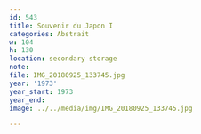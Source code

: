 ```yaml
---
id: 543
title: Souvenir du Japon I
categories: Abstrait
w: 104
h: 130
location: secondary storage
note:
file: IMG_20180925_133745.jpg
year: '1973'
year_start: 1973
year_end:
image: ../../media/img/IMG_20180925_133745.jpg

---
```

